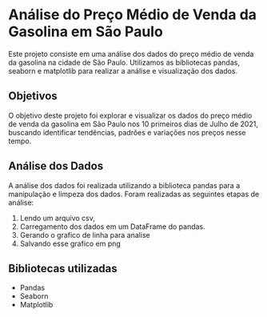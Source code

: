 # Análise do Preço Médio de Venda da Gasolina em São Paulo

Este projeto consiste em uma análise dos dados do preço médio de venda da gasolina na cidade de São Paulo. Utilizamos as bibliotecas pandas, seaborn e matplotlib para realizar a análise e visualização dos dados.

## Objetivos

O objetivo deste projeto foi explorar e visualizar os dados do preço médio de venda da gasolina em São Paulo  nos 10 primeiros dias de Julho de 2021, buscando identificar tendências, padrões e variações nos preços nesse tempo.

## Análise dos Dados

A análise dos dados foi realizada utilizando a biblioteca pandas para a manipulação e limpeza dos dados. Foram realizadas as seguintes etapas de análise:

1. Lendo um arquivo csv,
2. Carregamento dos dados em um DataFrame do pandas.
3. Gerando o grafico de linha para analise
4. Salvando esse grafico em png

## Bibliotecas utilizadas
- Pandas
- Seaborn
- Matplotlib

